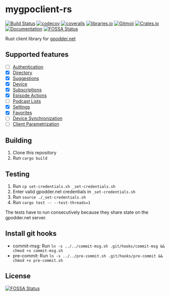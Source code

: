 # mygpoclient-rs


[![Build Status](https://travis-ci.org/FeuRenard/mygpoclient-rs.svg?branch=master)](https://travis-ci.org/FeuRenard/mygpoclient-rs)
[![codecov](https://codecov.io/gh/FeuRenard/mygpoclient-rs/branch/master/graph/badge.svg)](https://codecov.io/gh/FeuRenard/mygpoclient-rs)
[![coveralls](https://coveralls.io/repos/github/FeuRenard/mygpoclient-rs/badge.svg?branch=master)](https://coveralls.io/github/FeuRenard/mygpoclient-rs?branch=master)
[![libraries.io](https://img.shields.io/librariesio/github/FeuRenard/mygpoclient-rs)](https://libraries.io/github/FeuRenard/mygpoclient-rs)
[![Gitmoji](https://img.shields.io/badge/gitmoji-%20😜%20😍-FFDD67.svg?style=flat)](https://gitmoji.carloscuesta.me)
[![Crates.io](https://img.shields.io/crates/v/mygpoclient)](https://crates.io/crates/mygpoclient)
[![Documentation](https://docs.rs/mygpoclient/badge.svg)](https://docs.rs/mygpoclient)
[![FOSSA Status](https://app.fossa.io/api/projects/git%2Bgithub.com%2FFeuRenard%2Fmygpoclient-rs.svg?type=shield)](https://app.fossa.io/projects/git%2Bgithub.com%2FFeuRenard%2Fmygpoclient-rs?ref=badge_shield)

Rust client library for [gpodder.net](https://gpodder.net/)

## Supported features

- [ ] [Authentication](https://gpoddernet.readthedocs.io/en/latest/api/reference/auth.html)
- [x] [Directory](https://gpoddernet.readthedocs.io/en/latest/api/reference/directory.html)
- [x] [Suggestions](https://gpoddernet.readthedocs.io/en/latest/api/reference/suggestions.html)
- [x] [Device](https://gpoddernet.readthedocs.io/en/latest/api/reference/devices.html)
- [x] [Subscriptions](https://gpoddernet.readthedocs.io/en/latest/api/reference/subscriptions.html)
- [x] [Episode Actions](https://gpoddernet.readthedocs.io/en/latest/api/reference/events.html)
- [ ] [Podcast Lists](https://gpoddernet.readthedocs.io/en/latest/api/reference/podcastlists.html)
- [x] [Settings](https://gpoddernet.readthedocs.io/en/latest/api/reference/settings.html)
- [x] [Favorites](https://gpoddernet.readthedocs.io/en/latest/api/reference/favorites.html)
- [ ] [Device Synchronization](https://gpoddernet.readthedocs.io/en/latest/api/reference/sync.html)
- [ ] [Client Parametrization](https://gpoddernet.readthedocs.io/en/latest/api/reference/clientconfig.html)

## Building
1. Clone this repository
2. Run `cargo build`

## Testing

1. Run `cp set-credentials.sh _set-credentials.sh`
2. Enter valid gpodder.net credentials in `_set-credentials.sh`
3. Run `source ./_set-credentials.sh`
4. Run `cargo test -- --test-threads=1`

The tests have to run consecutively because they share state on the gpodder.net server.

## Install git hooks
* commit-msg: Run `ln -s ../../commit-msg.sh .git/hooks/commit-msg && chmod +x commit-msg.sh`
* pre-commit: Run `ln -s ../../pre-commit.sh .git/hooks/pre-commit && chmod +x pre-commit.sh`


## License
[![FOSSA Status](https://app.fossa.io/api/projects/git%2Bgithub.com%2FFeuRenard%2Fmygpoclient-rs.svg?type=large)](https://app.fossa.io/projects/git%2Bgithub.com%2FFeuRenard%2Fmygpoclient-rs?ref=badge_large)